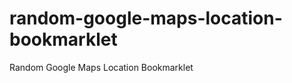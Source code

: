 random-google-maps-location-bookmarklet
=======================================

Random Google Maps Location Bookmarklet
